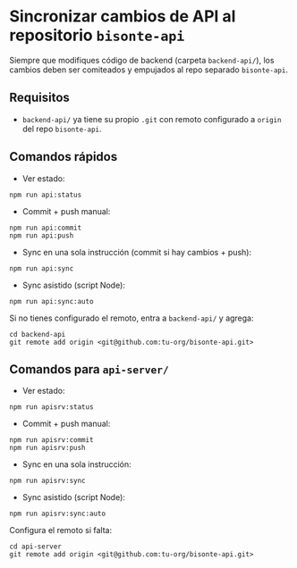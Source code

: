 # Sincronizar cambios de API al repositorio `bisonte-api`

Siempre que modifiques código de backend (carpeta `backend-api/`), los cambios deben ser comiteados y empujados al repo separado `bisonte-api`.

## Requisitos
- `backend-api/` ya tiene su propio `.git` con remoto configurado a `origin` del repo `bisonte-api`.

## Comandos rápidos
- Ver estado:
```
npm run api:status
```
- Commit + push manual:
```
npm run api:commit
npm run api:push
```
- Sync en una sola instrucción (commit si hay cambios + push):
```
npm run api:sync
```
- Sync asistido (script Node):
```
npm run api:sync:auto
```

Si no tienes configurado el remoto, entra a `backend-api/` y agrega:
```
cd backend-api
git remote add origin <git@github.com:tu-org/bisonte-api.git>
```

## Comandos para `api-server/`
- Ver estado:
```
npm run apisrv:status
```
- Commit + push manual:
```
npm run apisrv:commit
npm run apisrv:push
```
- Sync en una sola instrucción:
```
npm run apisrv:sync
```
- Sync asistido (script Node):
```
npm run apisrv:sync:auto
```
Configura el remoto si falta:
```
cd api-server
git remote add origin <git@github.com:tu-org/bisonte-api.git>
```
